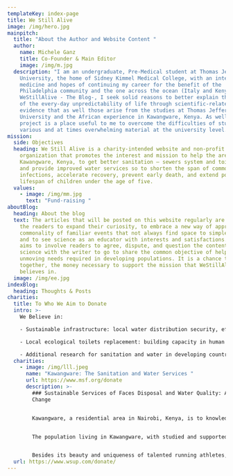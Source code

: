 ```yaml
---
templateKey: index-page
title: We Still Alive
image: /img/hero.jpg
mainpitch:
  title: "About the Author and Website Content "
  author:
    name: Michele Ganz
    title: Co-Founder & Main Editor
    image: /img/m.jpg
  description: "I am an undergraduate, Pre-Medical student at Thomas Jefferson
    University, the home of Sidney Kimmel Medical College, with an interest in
    medicine and hopes of continuing my career for the benefit of the
    Philadelphia community and the one across the ocean (Italy and Kenya). With
    WeStillAlive - The Blog-, I seek solid reasons to better explain the beauty
    of the every-day unpredictability of life through scientific-related
    evidence that as well those arise from the studies at Thomas Jefferson
    University and the African experience in Kawangware, Kenya. As well, this
    project is a place useful to me to overcome the difficulties of studying
    various and at times overwhelming material at the university level. "
mission:
  side: Objectives
  heading: We Still Alive is a charity-intended website and non-profit
    organization that promotes the interest and mission to help the area of
    Kawangware, Kenya, to get better sanitation – sewers system and toilets –
    and provide improved water services so to shorten the span of common
    infections, accelerate recovery, prevent early death, and extend population
    lifespan of children under the age of five.
  values:
    - image: /img/mm.jpg
      text: "Fund-raising "
aboutBlog:
  heading: About the blog
  text: The articles that will be posted on this website regularly are a chance to
    the readers to expand their curiosity, to embrace a new way of approaching
    commonality of familiar events that not always find space to simple answers,
    and to see science as an educator with interests and satisfactions. The blog
    aims to involve readers to agree, dispute, and question the content of
    science with the writer to go to share the common objective of helping the
    unmoving needs required in developing populations. It is a chance to raise,
    together, the money necessary to support the mission that WeStillAlive
    believes in.
  image: /img/ee.jpg
indexBlog:
  heading: Thoughts & Posts
charities:
  title: To Who We Aim to Donate
  intro: >-
    We Believe in:

    - Sustainable infrastructure: local water distribution security, efficiency, and renovated (repair leaks in water pipes before and during distribution)

    - Local ecological toilets replacement: building capacity in human resources 

    - Additional research for sanitation and water in developing countries 
  charities:
    - image: /img/lll.jpeg
      name: "Kawangware: The Sanitation and Water Services "
      url: https://www.msf.org/donate
      description: >-
        ### Sustainable Services of Faces Disposal and Water Quality: A Crucial
        Change


        Kawangware, a residential area in Nairobi, Kenya, is to knowledge and experience a place of both fortune and sadness.


        The population living in Kawangware, with studied and supported evidence, seems to be particularly prone to be successful in sports related to high velocities, such as long-distance run competitions. Genetics and environmental (diet) factors present in this area play an important role in determining the success of these athletes. Olympians but also marathon famous winners in running events are known to be coming from this area, indeed.                                       By reminding me of what seems to be unique and astonishing of this population, however, I have to unwillingly say that this attraction shades into uncertainty and sadness also. Kawangware is indeed one of the most impoverished locations of the whole African continent. Sanitation in this area is highly inadequate and hardly meets the basic standards of hygiene and water security.  Kawangware is to date the location where *WeStillAlive* is mostly prone to consider to help and provide support to water and sanitation (toilets and sewering systems) services to improve monitoring infrastructures quality and operational services to water purity and sustainability for toilets operative success. Promoting consumer demand and infrastructure renovation such as old water pipes and feces disposal settings, are key solutions but also challenges to the issue which requires careful attention. *WeStillAlive* aims to give this attention and share the challenges and the results obtained with hard work, dedication, and perseverance. The targeted population for this fund-raising campaign and foundation are particular children living in orphanages in the area of Kawangware. It is of crucial importance to them to provide purified water and enough hygiene and health care security as they are most prone to suffer from diseases (diarrheal disease) caused by water dirtiness and contamination of animal and human faces.


        Besides its beauty and uniqueness of talented running athletes, this region needs change and change needs intentions. *WeStillAlive* considers children's health of this location important, and through improvement in sanitation and water supply, change is no more a need but a possibility.
  url: https://www.wsup.com/donate/
---
```

